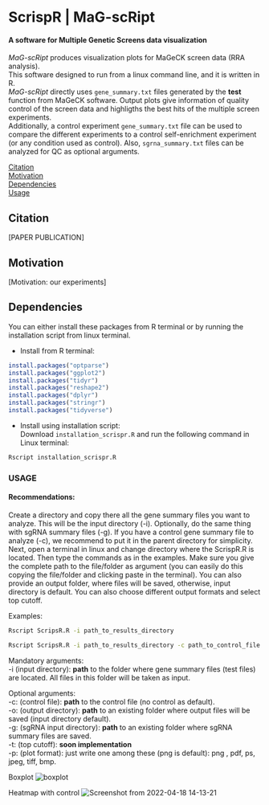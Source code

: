 # ScrispR | MaG-scRipt
#### A software for Multiple Genetic Screens data visualization

*MaG-scRipt* produces visualization plots for MaGeCK screen data (RRA analysis). <br/>
This software designed to run from a linux command line, and it is written in R.<br/>
*MaG-scRipt* directly uses `gene_summary.txt` files generated by the **test** function from MaGeCK software. Output plots give information of quality control of the screen data and highligths the best hits of the multiple screen experiments.<br/>
Additionally, a control experiment `gene_summary.txt` file can be used to compare the different experiments to a control self-enrichment experiment (or any condition used as control). Also, `sgrna_summary.txt` files can be analyzed for QC as optional arguments.

[Citation](#citation)<br/>
[Motivation](#motivation)<br/>
[Dependencies](#dependencies)<br/>
[Usage](#usage)<br/>



## Citation
[PAPER PUBLICATION]


## Motivation
[Motivation: our experiments]


## Dependencies
You can either install these packages from R terminal or by running the installation script from linux terminal.<br/>

- Install from R terminal:<br/>
```r
install.packages("optparse")
install.packages("ggplot2")
install.packages("tidyr")
install.packages("reshape2")
install.packages("dplyr")
install.packages("stringr")
install.packages("tidyverse")
```
- Install using installation script:<br/>
Download `installation_scrispr.R` and run the following command in Linux terminal:
```bash
Rscript installation_scrispr.R
```



### USAGE
#### Recommendations:
Create a directory and copy there all the gene summary files you want to analyze. This will be the input directory (-i). Optionally, do the same thing with sgRNA summary files (-g). If you have a control gene summary file to analyze (-c), we recommend to put it in the parent directory for simplicity.
Next, open a terminal in linux and change directory where the ScrispR.R is located. Then type the commands as in the examples. Make sure you give the complete path to the file/folder as argument (you can easily do this copying the file/folder and clicking paste in the terminal). You can also provide an output folder, where files will be saved, otherwise, input directory is default. You can also choose different output formats and select top cutoff.

Examples:
```bash
Rscript ScripsR.R -i path_to_results_directory
```
```bash
Rscript ScripsR.R -i path_to_results_directory -c path_to_control_file -p png -o path_to_output_directory -g path_to_sgRNA_input_directory
```

Mandatory arguments:<br/>
-i (input directory): **path** to the folder where gene summary files (test files) are located. All files in this folder will be taken as input.<br/>

Optional arguments:<br/>
-c: (control file): **path** to the control file (no control as default). <br/>
-o: (output directory): **path** to an existing folder where output files will be saved (input directory default).<br/>
-g: (sgRNA input directory): **path** to an existing folder where sgRNA summary files are saved.<br/>
-t: (top cutoff): **soon implementation**<br/>
-p: (plot format): just write one among these (png is default): png , pdf, ps, jpeg, tiff, bmp.<br/>

Boxplot
![boxplot](https://user-images.githubusercontent.com/95416488/163806423-9b7c4135-6b66-4fa7-a0a9-79252b1815ac.png)

Heatmap with control
![Screenshot from 2022-04-18 14-13-21](https://user-images.githubusercontent.com/95416488/163806699-6b610768-d8ac-4e7d-b2d1-66301e64875d.png)


